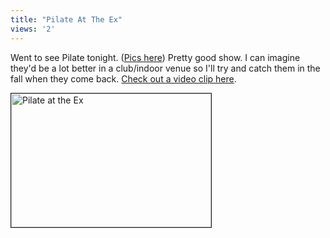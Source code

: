 ```yaml
---
title: "Pilate At The Ex"
views: '2'
---
```

<p>Went to see Pilate tonight.  (<a href="https://chrisenns.isa-geek.com/gallery/Friends">Pics here</a>)  Pretty good show.  I can imagine they'd be a lot better in a club/indoor venue so I'll try and catch them in the fall when they come back.  <a href="https://homepage.mac.com/nothedge/Movies/iMovieTheater42.html">Check out a video clip here</a>.</p>
<p><img src="https://chrisenns.isa-geek.com/lemon/Friends/Bringing_the_red_evil_color.sized.jpg" width="320" height="214" border="1" alt="Pilate at the Ex"></p>
